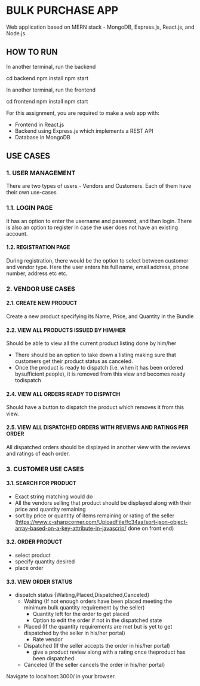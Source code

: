 # BULK PURCHASE APP

Web application based on MERN stack - MongoDB, Express.js, React.js, and Node.js.

## HOW TO RUN

In another terminal, run the backend

cd backend
npm install
npm start


In another terminal, run the frontend

cd frontend
npm install
npm start


For this assignment, you are required to make a web app with:

- Frontend in ​React.js
- Backend using ​Express.js​ which implements a ​REST​ API
- Database in ​MongoDB

## USE CASES

### 1. USER MANAGEMENT

There are two types of users - Vendors and Customers. Each of them have their own use-cases

### 1.1. LOGIN PAGE

It has an option to enter the username and password, and then login. There is also an option to register in case the user does not have an existing account.

#### 1.2. REGISTRATION PAGE

During registration, there would be the option to select between customer and vendor type. Here the user enters his full name, email address, phone number, address etc etc.

### 2. VENDOR USE CASES

#### 2.1. CREATE NEW PRODUCT

Create a new product specifying its Name, Price, and Quantity in the Bundle

#### 2.2. VIEW ALL PRODUCTS ISSUED BY HIM/HER

Should be able to view all the current product listing done by him/her

- There should be an option to take down a listing making sure that customers get their product status as canceled.
- Once the product is ready to dispatch (i.e. when it has been ordered bysufficient people), it is removed from this view and becomes ready todispatch

#### 2.4. VIEW ALL ORDERS READY TO DISPATCH

Should have a button to dispatch the product which removes it from this view.

#### 2.5. VIEW ALL DISPATCHED ORDERS WITH REVIEWS AND RATINGS PER ORDER

All dispatched orders should be displayed in another view with the reviews and ratings of each order.

### 3. CUSTOMER USE CASES

#### 3.1. SEARCH FOR PRODUCT

- Exact string matching would do
- All the vendors selling that product should be displayed along with their price and quantity remaining
- sort by price or quantity of items remaining or rating of the seller (<https://www.c-sharpcorner.com/UploadFile/fc34aa/sort-json-object-array-based-on-a-key-attribute-in-javascrip/> done on front end)

#### 3.2. ORDER PRODUCT

- select product
- specify quantity desired
- place order

#### 3.3. VIEW ORDER STATUS

- dispatch status {Waiting,Placed,Dispatched,Canceled}
  - Waiting (If not enough orders have been placed meeting the minimum bulk quantity requirement by the seller)
    - Quantity left for the order to get placed
    - Option to edit the order if not in the dispatched state
  - Placed (If the quantity requirements are met but is yet to get dispatched by the seller in his/her portal)
    - Rate vendor
  - Dispatched (If the seller accepts the order in his/her portal)
    - give a product review along with a rating once theproduct has been dispatched.
  - Canceled (If the seller cancels the order in his/her portal)



Navigate to localhost:3000/ in your browser.
